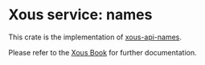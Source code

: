 # Xous service: names

This crate is the implementation of [xous-api-names](https://crates.io/crates/xous-api-names).

Please refer to the [Xous Book](https://betrusted.io/xous-book/ch07-01-xous-names.html) for further documentation.